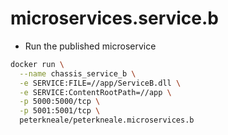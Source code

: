 # microservices.service.b

- Run the published microservice
```sh
docker run \
  --name chassis_service_b \
  -e SERVICE:FILE=//app/ServiceB.dll \
  -e SERVICE:ContentRootPath=//app \
  -p 5000:5000/tcp \
  -p 5001:5001/tcp \
  peterkneale/peterkneale.microservices.b 
```